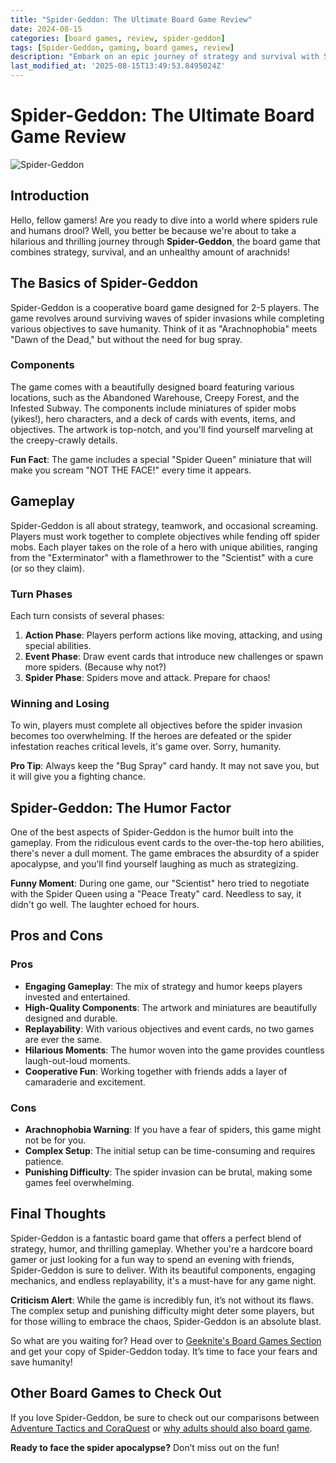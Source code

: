 ```yaml
---
title: "Spider-Geddon: The Ultimate Board Game Review"
date: 2024-08-15
categories: [board games, review, spider-geddon]
tags: [Spider-Geddon, gaming, board games, review]
description: "Embark on an epic journey of strategy and survival with Spider-Geddon board game. An in-depth review with humor and excitement!"
last_modified_at: '2025-08-15T13:49:53.8495024Z'
---
```


# Spider-Geddon: The Ultimate Board Game Review

![Spider-Geddon](https://i.imgur.com/Jm8ynpT.jpg)

## Introduction

Hello, fellow gamers! Are you ready to dive into a world where spiders rule and humans drool? Well, you better be because we're about to take a hilarious and thrilling journey through **Spider-Geddon**, the board game that combines strategy, survival, and an unhealthy amount of arachnids!

## The Basics of Spider-Geddon

Spider-Geddon is a cooperative board game designed for 2-5 players. The game revolves around surviving waves of spider invasions while completing various objectives to save humanity. Think of it as "Arachnophobia" meets "Dawn of the Dead," but without the need for bug spray.

### Components

The game comes with a beautifully designed board featuring various locations, such as the Abandoned Warehouse, Creepy Forest, and the Infested Subway. The components include miniatures of spider mobs (yikes!), hero characters, and a deck of cards with events, items, and objectives. The artwork is top-notch, and you'll find yourself marveling at the creepy-crawly details.

**Fun Fact**: The game includes a special "Spider Queen" miniature that will make you scream "NOT THE FACE!" every time it appears.

## Gameplay

Spider-Geddon is all about strategy, teamwork, and occasional screaming. Players must work together to complete objectives while fending off spider mobs. Each player takes on the role of a hero with unique abilities, ranging from the "Exterminator" with a flamethrower to the "Scientist" with a cure (or so they claim).

### Turn Phases

Each turn consists of several phases:

1. **Action Phase**: Players perform actions like moving, attacking, and using special abilities.
2. **Event Phase**: Draw event cards that introduce new challenges or spawn more spiders. (Because why not?)
3. **Spider Phase**: Spiders move and attack. Prepare for chaos!

### Winning and Losing

To win, players must complete all objectives before the spider invasion becomes too overwhelming. If the heroes are defeated or the spider infestation reaches critical levels, it's game over. Sorry, humanity.

**Pro Tip**: Always keep the "Bug Spray" card handy. It may not save you, but it will give you a fighting chance.

## Spider-Geddon: The Humor Factor

One of the best aspects of Spider-Geddon is the humor built into the gameplay. From the ridiculous event cards to the over-the-top hero abilities, there's never a dull moment. The game embraces the absurdity of a spider apocalypse, and you'll find yourself laughing as much as strategizing.

**Funny Moment**: During one game, our "Scientist" hero tried to negotiate with the Spider Queen using a "Peace Treaty" card. Needless to say, it didn't go well. The laughter echoed for hours.

## Pros and Cons

### Pros

- **Engaging Gameplay**: The mix of strategy and humor keeps players invested and entertained.
- **High-Quality Components**: The artwork and miniatures are beautifully designed and durable.
- **Replayability**: With various objectives and event cards, no two games are ever the same.
- **Hilarious Moments**: The humor woven into the game provides countless laugh-out-loud moments.
- **Cooperative Fun**: Working together with friends adds a layer of camaraderie and excitement.

### Cons

- **Arachnophobia Warning**: If you have a fear of spiders, this game might not be for you.
- **Complex Setup**: The initial setup can be time-consuming and requires patience.
- **Punishing Difficulty**: The spider invasion can be brutal, making some games feel overwhelming.

## Final Thoughts

Spider-Geddon is a fantastic board game that offers a perfect blend of strategy, humor, and thrilling gameplay. Whether you're a hardcore board gamer or just looking for a fun way to spend an evening with friends, Spider-Geddon is sure to deliver. With its beautiful components, engaging mechanics, and endless replayability, it's a must-have for any game night.

**Criticism Alert**: While the game is incredibly fun, it’s not without its flaws. The complex setup and punishing difficulty might deter some players, but for those willing to embrace the chaos, Spider-Geddon is an absolute blast.

So what are you waiting for? Head over to [Geeknite's Board Games Section](https://geeknite.com/boardgames) and get your copy of Spider-Geddon today. It’s time to face your fears and save humanity!

## Other Board Games to Check Out

If you love Spider-Geddon, be sure to check out our comparisons between [Adventure Tactics and CoraQuest](https://geeknite.com/2023-06-04-Adventure-Tactics-CoraQuest-Which-Game-Choose-for-young-teens) or [why adults should also board game](https://geeknite.com/2019-11-15-adult-board-games).

**Ready to face the spider apocalypse?** Don’t miss out on the fun!
